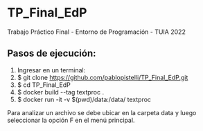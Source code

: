 # TP_Final_EdP
Trabajo Práctico Final - Entorno de Programación - TUIA 2022

## Pasos de ejecución:
1. Ingresar en un terminal:
2. $ git clone https://github.com/pablopistelli/TP_Final_EdP.git
3. $ cd TP_Final_EdP
4. $ docker build --tag textproc .
5. $ docker run -it -v $(pwd)/data:/data/ textproc

Para analizar un archivo se debe ubicar en la carpeta data y luego seleccionar la opción F en el menú principal.
